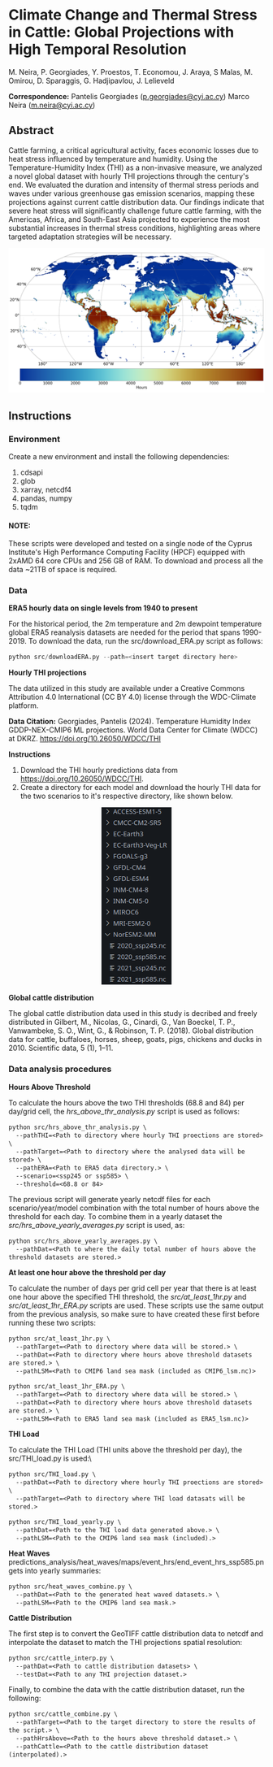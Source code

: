 # Climate Change and Thermal Stress in Cattle: Global Projections with High Temporal Resolution

M. Neira, P. Georgiades, Y. Proestos, T. Economou, J. Araya, S Malas, M. Omirou, D. Sparaggis, G. Hadjipavlou, J. Lelieveld

**Correspondence:** Pantelis Georgiades (p.georgiades@cyi.ac.cy) Marco Neira (m.neira@cyi.ac.cy)

## Abstract
Cattle farming, a critical agricultural activity, faces economic losses due to heat stress influenced by temperature and humidity. Using the Temperature-Humidity Index (THI) as a non-invasive measure, we analyzed a novel global dataset with hourly THI projections through the century's end. We evaluated the duration and intensity of thermal stress periods and waves under various greenhouse gas emission scenarios, mapping these projections against current cattle distribution data. Our findings indicate that severe heat stress will significantly challenge future cattle farming, with the Americas, Africa, and South-East Asia projected to experience the most substantial increases in thermal stress conditions, highlighting areas where targeted adaptation strategies will be necessary.

![](heat_wave_example.png "Hours spend in heat waves (SSP5-85 - end of century period)")

## Instructions

### Environment

Create a new environment and install the following dependencies:

1. cdsapi
2. glob
3. xarray, netcdf4
4. pandas, numpy
5. tqdm


#### NOTE:
These scripts were developed and tested on a single node of the Cyprus Institute's High Performance Computing Facility (HPCF) equipped with 2xAMD 64 core CPUs and 256 GB of RAM. To download and process all the data ~21TB of space is required.

### Data

**ERA5 hourly data on single levels from 1940 to present**

For the historical period, the 2m temperature and 2m dewpoint temperature global ERA5 reanalysis datasets are needed for the period that spans 1990-2019. To download the data, run the src/download_ERA.py script as follows:

```python
python src/downloadERA.py --path=<insert target directory here>
```

**Hourly THI projections**

The data utilized in this study are available under a Creative Commons Attribution 4.0 International (CC BY 4.0) license through the WDC-Climate platform. 

**Data Citation:** Georgiades, Pantelis (2024). Temperature Humidity Index GDDP-NEX-CMIP6 ML projections. World Data Center for Climate (WDCC) at DKRZ. https://doi.org/10.26050/WDCC/THI

**Instructions**

1. Download the THI hourly predictions data from https://doi.org/10.26050/WDCC/THI.
2. Create a directory for each model and download the hourly THI data for the two scenarios to it's respective directory, like shown below.

<p align="center">
  <img width="138" height="349" src="data_structure.png">
</p>

**Global cattle distribution**

The global cattle distribution data used in this study is decribed and freely distributed in Gilbert, M., Nicolas, G., Cinardi, G., Van Boeckel, T. P., Vanwambeke, S. O., Wint, G., & Robinson, T. P. (2018). Global distribution data for cattle, buffaloes, horses, sheep, goats, pigs, chickens and ducks in 2010. Scientific data, 5 (1), 1–11.

### Data analysis procedures


**Hours Above Threshold**

To calculate the hours above the two THI thresholds (68.8 and 84) per day/grid cell, the *hrs_above_thr_analysis.py* script is used as follows:

```
python src/hrs_above_thr_analysis.py \
  --pathTHI=<Path to directory where hourly THI proections are stored> \
  --pathTarget=<Path to directory where the analysed data will be stored> \
  --pathERA=<Path to ERA5 data directory.> \
  --scenario=<ssp245 or ssp585> \
  --threshold=<68.8 or 84>
```

The previous script will generate yearly netcdf files for each scenario/year/model combination with the total number of hours above the threshold for each day. To combine them in a yearly dataset the *src/hrs_above_yearly_averages.py* script is used, as:

```
python src/hrs_above_yearly_averages.py \
  --pathDat=<Path to where the daily total number of hours above the threshold datasets are stored.>
```

**At least one hour above the threshold per day**

To calculate the number of days per grid cell per year that there is at least one hour above the specified THI threshold, the *src/at_least_1hr.py* and *src/at_least_1hr_ERA.py* scripts are used. These scripts use the same output from the previous analysis, so make sure to have created these first before running these two scripts:

```
python src/at_least_1hr.py \
  --pathTarget=<Path to directory where data will be stored.> \
  --pathDat=<Path to directory where hours above threshold datasets are stored.> \
  --pathLSM=<Path to CMIP6 land sea mask (included as CMIP6_lsm.nc)>
```

```
python src/at_least_1hr_ERA.py \
  --pathTarget=<Path to directory where data will be stored.> \
  --pathDat=<Path to directory where hours above threshold datasets are stored.> \
  --pathLSM=<Path to ERA5 land sea mask (included as ERA5_lsm.nc)>
```

**THI Load**

To calculate the THI Load (THI units above the threshold per day), the src/THI_load.py is used:\

```
python src/THI_load.py \
  --pathDat=<Path to directory where hourly THI proections are stored> \
  --pathTarget=<Path to directory where THI load datasats will be stored.>
```

```
python src/THI_load_yearly.py \
  --pathDat=<Path to the THI load data generated above.> \
  --pathLSM=<Path to the CMIP6 land sea mask (included).>
```

**Heat Waves**
predictions_analysis/heat_waves/maps/event_hrs/end_event_hrs_ssp585.pngets into yearly summaries:

```
python src/heat_waves_combine.py \
  --pathDat=<Path to the generated heat waved datasets.> \
  --pathLSM=<Path to the CMIP6 land sea mask.>
```

**Cattle Distribution**

The first step is to convert the GeoTIFF cattle distribution data to netcdf and interpolate the dataset to match the THI projections spatial resolution:

```
python src/cattle_interp.py \
  --pathDat=<Path to cattle distribution datasets> \
  --testDat=<Path to any THI projection dataset.>
```

Finally, to combine the data with the cattle distribution dataset, run the following:

```
python src/cattle_combine.py \
  --pathTarget=<Path to the target directory to store the results of the script.> \
  --pathHrsAbove=<Path to the hours above threshold dataset.> \
  --pathCattle=<Path to the cattle distribution dataset (interpolated).>
```

